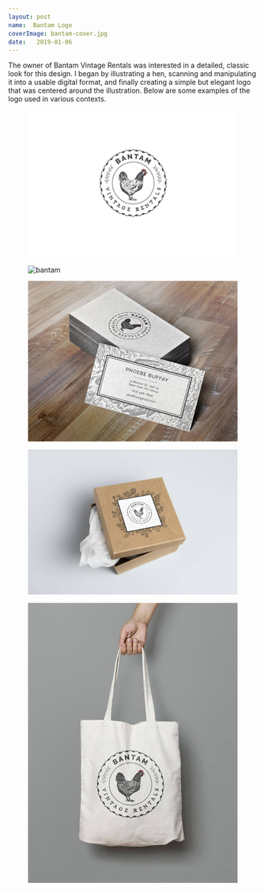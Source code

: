 ```yaml
---
layout: post
name:  Bantam Logo
coverImage: bantam-cover.jpg
date:   2019-01-06
---
```


The owner of Bantam Vintage Rentals was interested in a detailed, classic look for this design. I began by illustrating a hen, scanning and manipulating it into a usable digital format, and finally creating a simple but elegant logo that was centered around the illustration. Below are some examples of the logo used in various contexts.

<figure>
    <img src="../img/bantam-1.jpg" alt="bantam" />
</figure>
<figure>
    <img src="../img/bantam-2.jpg" alt="bantam" />
</figure>
<figure>
    <img src="../img/bantam-3.jpg" alt="bantam" />
</figure>
<figure>
    <img src="../img/bantam-4.jpg" alt="bantam" />
</figure>
<figure>
    <img src="../img/bantam-5.jpg" alt="bantam" />
</figure>
